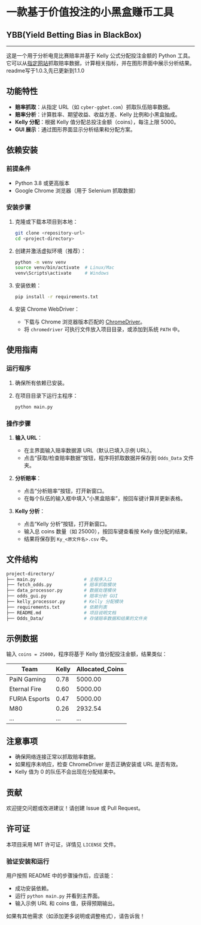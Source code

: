 # 一款基于价值投注的小黑盒赚币工具

## YBB(Yield Betting Bias in BlackBox)

---

这是一个用于分析电竞比赛赔率并基于 Kelly 公式分配投注金额的 Python 工具。
它可以从[指定网站](https://cyber-ggbet.com/)抓取赔率数据，计算相关指标，并在图形界面中展示分析结果。
readme写于1.0.3,先已更新到1.1.0

## 功能特性

- **赔率抓取**：从指定 URL（如 `cyber-ggbet.com`）抓取队伍赔率数据。
- **赔率分析**：计算胜率、期望收益、收益方差、Kelly 比例和小黑盒抽成。
- **Kelly 分配**：根据 Kelly 值分配总投注金额（coins），每注上限 5000。
- **GUI 展示**：通过图形界面显示分析结果和分配方案。

## 依赖安装

### 前提条件

- Python 3.8 或更高版本
- Google Chrome 浏览器（用于 Selenium 抓取数据）

### 安装步骤

1. 克隆或下载本项目到本地：

   ```bash
   git clone <repository-url>
   cd <project-directory>
   ```

2. 创建并激活虚拟环境（推荐）：

   ```bash
   python -m venv venv
   source venv/bin/activate  # Linux/Mac
   venv\Scripts\activate     # Windows
   ```

3. 安装依赖：

   ```bash
   pip install -r requirements.txt
   ```

4. 安装 Chrome WebDriver：
   - 下载与 Chrome 浏览器版本匹配的 [ChromeDriver](https://sites.google.com/chromium.org/driver/)。
   - 将 `chromedriver` 可执行文件放入项目目录，或添加到系统 `PATH` 中。

## 使用指南

### 运行程序

1. 确保所有依赖已安装。
2. 在项目目录下运行主程序：

   ```bash
   python main.py
   ```

### 操作步骤

1. **输入 URL**：
   - 在主界面输入赔率数据源 URL（默认已填入示例 URL）。
   - 点击“获取/检查赔率数据”按钮，程序将抓取数据并保存到 `Odds_Data` 文件夹。

2. **分析赔率**：
   - 点击“分析赔率”按钮，打开新窗口。
   - 在每个队伍的输入框中填入“小黑盒赔率”，按回车键计算并更新表格。

3. **Kelly 分析**：
   - 点击“Kelly 分析”按钮，打开新窗口。
   - 输入总 coins 数量（如 25000），按回车键查看按 Kelly 值分配的结果。
   - 结果将保存到 `Ky_<原文件名>.csv` 中。

## 文件结构

```bash
project-directory/
├── main.py                  # 主程序入口
├── fetch_odds.py            # 赔率抓取模块
├── data_processor.py        # 数据处理模块
├── odds_gui.py              # 赔率分析 GUI
├── kelly_processor.py       # Kelly 分配模块
├── requirements.txt         # 依赖列表
├── README.md                # 项目说明文档
├── Odds_Data/               # 存储赔率数据和结果的文件夹
```

## 示例数据

输入 `coins = 25000`，程序将基于 Kelly 值分配投注金额，结果类似：

| Team            | Kelly | Allocated_Coins |
|-----------------|-------|-----------------|
| PaiN Gaming     | 0.78  | 5000.00         |
| Eternal Fire    | 0.60  | 5000.00         |
| FURIA Esports   | 0.47  | 5000.00         |
| M80             | 0.26  | 2932.54         |
| ...             | ...   | ...             |

## 注意事项

- 确保网络连接正常以抓取赔率数据。
- 如果程序未响应，检查 ChromeDriver 是否正确安装或 URL 是否有效。
- Kelly 值为 0 的队伍不会出现在分配结果中。

## 贡献

欢迎提交问题或改进建议！请创建 Issue 或 Pull Request。

## 许可证

本项目采用 MIT 许可证，详情见 `LICENSE` 文件。

### 验证安装和运行

用户按照 README 中的步骤操作后，应该能：

- 成功安装依赖。
- 运行 `python main.py` 并看到主界面。
- 输入示例 URL 和 coins 值，获得预期输出。

如果有其他需求（如添加更多说明或调整格式），请告诉我！
